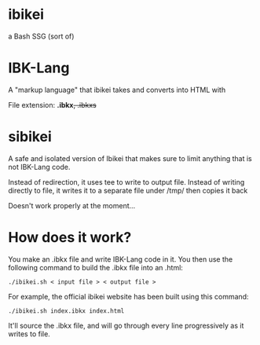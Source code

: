 # ibikei
a Bash SSG (sort of)
# IBK-Lang
A "markup language" that ibikei takes and converts into HTML with

File extension: __.ibkx__~~, .ibkxs~~
# sibikei
A safe and isolated version of Ibikei that makes sure to limit anything that is not IBK-Lang code.

Instead of redirection, it uses tee to write to output file.
Instead of writing directly to file, it writes it to a separate file under /tmp/ then copies it back

Doesn't work properly at the moment...

# How does it work?
You make an .ibkx file and write IBK-Lang code in it. You then use the following command to build the .ibkx file into an .html:

```
./ibikei.sh < input file > < output file >
```

For example, the official ibikei website has been built using this command:

```
./ibikei.sh index.ibkx index.html
```

It'll source the .ibkx file, and will go through every line progressively as it writes to file.
